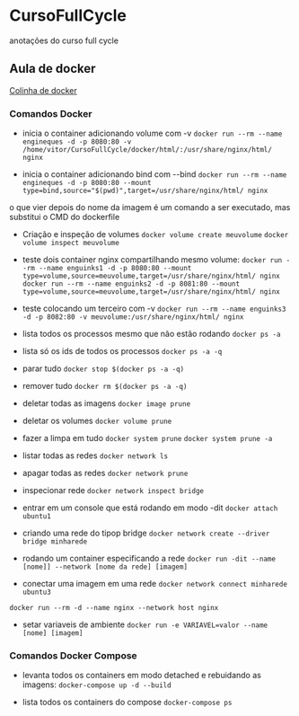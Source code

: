 # CursoFullCycle
anotações do curso full cycle

## Aula de docker

[Colinha de docker ](https://www.digitalocean.com/community/tutorials/how-to-remove-docker-images-containers-and-volumes)

### Comandos Docker

- inicia o container adicionando volume com -v
`docker run --rm --name engineques -d -p 8080:80 -v /home/vitor/CursoFullCycle/docker/html/:/usr/share/nginx/html/ nginx`

- inicia o container adicionando bind com --bind
`docker run --rm --name engineques -d -p 8080:80 --mount type=bind,source="$(pwd)",target=/usr/share/nginx/html/ nginx`


o que vier depois do nome da imagem é um comando a ser executado, mas substitui o CMD do dockerfile


- Criação e inspeção de volumes
`docker volume create meuvolume`
`docker volume inspect meuvolume`

- teste dois container nginx compartilhando mesmo volume:
`docker run --rm --name enguinks1 -d -p 8080:80 --mount type=volume,source=meuvolume,target=/usr/share/nginx/html/ nginx`
`docker run --rm --name enguinks2 -d -p 8081:80 --mount type=volume,source=meuvolume,target=/usr/share/nginx/html/ nginx`

- teste colocando um terceiro com -v
`docker run --rm --name enguinks3 -d -p 8082:80 -v meuvolume:/usr/share/nginx/html/ nginx`


- lista todos os processos mesmo que não estão rodando
`docker ps -a`

- lista só os ids de todos os processos
`docker ps -a -q`

- parar tudo
`docker stop $(docker ps -a -q)`

- remover tudo
`docker rm $(docker ps -a -q)`

- deletar todas as imagens
`docker image prune`

- deletar os volumes
`docker volume prune`

- fazer a limpa em tudo
`docker system prune`
`docker system prune -a`

- listar todas as redes
`docker network ls`

- apagar todas as redes
`docker network prune`

- inspecionar rede
`docker network inspect bridge`

- entrar em um console que está rodando em modo -dit
`docker attach ubuntu1`

- criando uma rede do tipop bridge
`docker network create --driver bridge minharede`

- rodando um container especificando a rede
`docker run -dit --name [nome]] --network [nome da rede] [imagem]`

- conectar uma imagem em uma rede
`docker network connect minharede ubuntu3`

`docker run --rm -d --name nginx --network host nginx`


- setar variaveis de ambiente
`docker run -e VARIAVEL=valor --name [nome] [imagem]`

### Comandos Docker Compose

- levanta todos os containers em modo detached e rebuidando as imagens:
`docker-compose up -d --build`

- lista todos os containers do compose
`docker-compose ps`